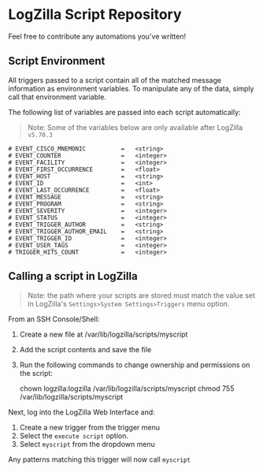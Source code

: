 # LogZilla Script Repository

Feel free to contribute any automations you've written!

## Script Environment
All triggers passed to a script contain all of the matched message information as environment variables.
To manipulate any of the data, simply call that environment variable.

The following list of variables are passed into each script automatically:
>Note: Some of the variables below are only available after LogZilla `v5.70.3`


	# EVENT_CISCO_MNEMONIC          =   <string>
	# EVENT_COUNTER                 =   <integer>
	# EVENT_FACILITY                =   <integer>
	# EVENT_FIRST_OCCURRENCE        =   <float>
	# EVENT_HOST                    =   <string>
	# EVENT_ID                      =   <int>
	# EVENT_LAST_OCCURRENCE         =   <float>
	# EVENT_MESSAGE                 =   <string>
	# EVENT_PROGRAM                 =   <string>
	# EVENT_SEVERITY                =   <integer>
	# EVENT_STATUS                  =   <integer>
	# EVENT_TRIGGER_AUTHOR          =   <string>
	# EVENT_TRIGGER_AUTHOR_EMAIL    =   <string>
	# EVENT_TRIGGER_ID              =   <integer>
	# EVENT_USER_TAGS               =   <integer>
	# TRIGGER_HITS_COUNT            =   <integer>

Calling a script in LogZilla
---
>Note: the path where your scripts are stored must match the value set in LogZilla's `Settings>System Settings>Triggers` menu option.

From an SSH Console/Shell:

1. Create a new file at /var/lib/logzilla/scripts/myscript
2. Add the script contents and save the file
3. Run the following commands to change ownership and permissions on the script:


    chown logzilla:logzilla /var/lib/logzilla/scripts/myscript
    chmod 755 /var/lib/logzilla/scripts/myscript

Next, log into the LogZilla Web Interface and:

1. Create a new trigger from the trigger menu
2. Select the `execute script` option.
3. Select `myscript` from the dropdown menu

Any patterns matching this trigger will now call `myscript`

